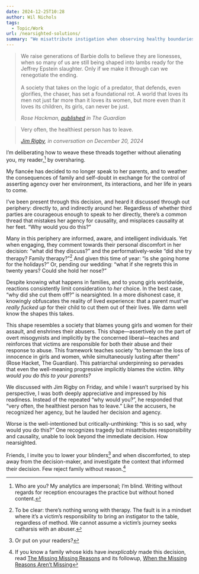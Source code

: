 ```yaml
---
date: 2024-12-25T10:28
author: Wil Nichols
tags:
  - Topic/Work
url: /nearsighted-solutions/
summary: "We misattribute instigation when observing healthy boundaries."
---
```


> We raise generations of Barbie dolls to believe they are lionesses, when so many of us are still being shaped into lambs ready for the Jeffrey Epstein slaughter. Only if we make it through can we renegotiate the ending. <br /><br />
> A society that takes on the logic of a predator, that defends, even glorifies, the chaser, has set a foundational rot. A world that loves its men not just far more than it loves its women, but more even than it loves its children, its girls, can never be just.
>
> <cite>Rose Hackman, [published](https://www.theguardian.com/society/2024/mar/21/what-is-grooming-relationship-abuse?/?src=longreads) in The Guardian</cite>

> Very often, the healthiest person has to leave.
>
> <cite>[Jim Rigby](http://jimrigby.org), in conversation on December 20, 2024</cite>

I’m deliberating how to weave these threads together without alienating you, my reader,[^1] by oversharing. 

My fiancée has decided to no longer speak to her parents, and to weather the consequences of family and self-doubt in exchange for the control of asserting agency over her environment, its interactions, and her life in years to come. 

I’ve been present through this decision, and heard it discussed through out periphery: directly to, and indirectly around her. Regardless of whether third parties are courageous enough to speak to her directly, there’s a common thread that mistakes her agency for causality, and misplaces causality at her feet. “Why would you do this?”

Many in this periphery are informed, aware, and intelligent individuals. Yet when engaging, they comment towards their personal discomfort in her decision: “what did they discuss?” and the performatively-woke “did she try therapy? Family therapy?”[^2] And given this time of year: “is she going home for the holidays?” Or, pending our wedding: “what if she regrets this in twenty years? Could she hold her nose?”

Despite knowing what happens in families, and to young girls worldwide, reactions consistently limit consideration to _her_ choice. In the best case, “why did she cut them off?” is nearsighted. In a more dishonest case, it knowingly obfuscates the reality of lived experience: that a parent must’ve _really fucked up_ for their child to cut them out of their lives. We damn well know the shapes this takes.

This shape resembles a society that blames young girls and women for their assault, and enshrines their abusers. This shape—assertively on the part of overt misogynists and implicitly by the concerned liberal—teaches and reinforces that victims are responsible for both their abuse and their response to abuse. This framework teaches society “to bemoan the loss of innocence in girls and women, while simultaneously lusting after them” (Rose Hacket, The Guardian). This patriarchal underpinning so pervades that even the well-meaning progressive implicitly blames the victim. _Why would you do this to your parents?_

We discussed with Jim Rigby on Friday, and while I wasn’t surprised by his perspective, I was both deeply appreciative and impressed by his readiness. Instead of the repeated “why would you?”, he responded that “very often, the healthiest person has to leave.” Like the accusers, he recognized her agency, but he lauded her decision and agency. 

Worse is the well-intentioned but critically-unthinking: “this is so sad, why would you do this?” One recognizes tragedy but misattributes responsibility and causality, unable to look beyond the immediate decision. How nearsighted.

Friends, I invite you to lower your blinders[^3] and when discomforted, to step away from the decision-maker, and investigate the context that informed their decision. Few reject family without reason.[^4]

[^1]: Who are you? My analytics are impersonal; I’m blind. Writing without regards for reception encourages the practice but without honed content. 

[^2]: To be clear: there’s nothing wrong with therapy. The fault is in a mindset where it’s a victim’s responsibility to bring an instigator to the table, regardless of method. We cannot assume a victim’s journey seeks catharsis with an abuser.

[^3]: Or put on your readers?

[^4]: If you know a family whose kids have _inexplicably_ made this decision, read [The Missing Missing Reasons](https://www.issendai.com/psychology/estrangement/missing-missing-reasons.html) and its followup, [When the Missing Reasons Aren’t Missing](https://www.issendai.com/psychology/estrangement/missing-reasons-given.html)

